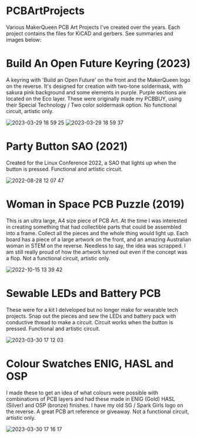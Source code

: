 # PCBArtProjects
Various MakerQueen PCB Art Projects I've created over the years.  Each project contains the files for KiCAD and gerbers.  See summaries and images below: 

# Build An Open Future Keyring (2023)
A keyring with 'Build an Open Future' on the front and the MakerQueen logo on the reverse.  It's designed for creation with two-tone soldermask, with sakura pink background and some elements in purple.  Purple sections are located on the Eco layer. These were originally made my PCBBUY, using their Special Technology / Two color soldermask option. No functional circuit, artistic only.


![2023-03-29 18 59 25](https://user-images.githubusercontent.com/7828884/228752712-041fd3e1-dc14-4ed3-830d-7ca6e0eb804f.png)
![2023-03-29 18 59 37](https://user-images.githubusercontent.com/7828884/228752724-8d98ddd8-9d49-4b09-b214-c0f5104af30f.png)

# Party Button SAO (2021)
Created for the Linux Conference 2022, a SAO that lights up when the button is pressed.  Functional and artistic circuit. 

![2022-08-28 12 07 47](https://user-images.githubusercontent.com/7828884/228756200-e19035c1-58aa-4ba4-9453-60611a365975.jpg)

# Woman in Space PCB Puzzle (2019)
This is an ultra large, A4 size piece of PCB Art.  At the time I was interested in creating something that had collectible parts that could be assembled into a frame.
Collect all the pieces and the whole thing would light up.  Each board has a piece of a large artwork on the front, and an amazing Australian
woman in STEM on the reverse.  Needless to say, the idea was scrapped.  I am still really proud of how the artwork turned out even if the concept was a flop. Not a functional circuit, artistic only.

![2022-10-15 13 39 42](https://user-images.githubusercontent.com/7828884/228755280-2110090e-38ee-4ede-84e5-0ae261a95429.jpg)

# Sewable LEDs and Battery PCB
These were for a kit I delveloped but no longer make for wearable tech projects.  Snap out the pieces and sew the LEDs and battery pack with conductive thread to make a circuit.  Circuit works when the button is pressed.  Functional and artistic circuit. 

![2023-03-30 17 12 03](https://user-images.githubusercontent.com/7828884/228757866-3064fa75-86c8-45da-94ea-d32e91e4ed56.jpg)

# Colour Swatches ENIG, HASL and OSP
I made these to get an idea of what colours were possible with combinations of PCB layers and had these made in ENIG (Gold) HASL (Silver) and OSP (bronze) finishes.  I have my old SG / Spark Girls logo on the reverse.  A great PCB art reference or giveaway. Not a functional circuit, artistic only.

![2023-03-30 17 16 17](https://user-images.githubusercontent.com/7828884/228759332-063ebc86-aedb-45c4-aa45-3a8200c8f8df.jpg)
  


